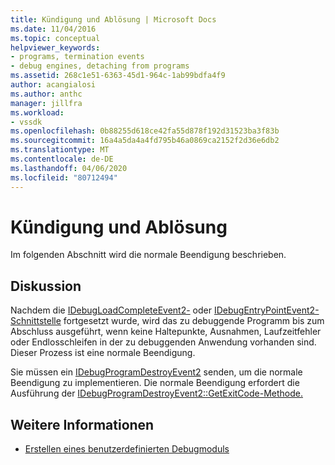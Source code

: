 ```yaml
---
title: Kündigung und Ablösung | Microsoft Docs
ms.date: 11/04/2016
ms.topic: conceptual
helpviewer_keywords:
- programs, termination events
- debug engines, detaching from programs
ms.assetid: 268c1e51-6363-45d1-964c-1ab99bdfa4f9
author: acangialosi
ms.author: anthc
manager: jillfra
ms.workload:
- vssdk
ms.openlocfilehash: 0b88255d618ce42fa55d878f192d31523ba3f83b
ms.sourcegitcommit: 16a4a5da4a4fd795b46a0869ca2152f2d36e6db2
ms.translationtype: MT
ms.contentlocale: de-DE
ms.lasthandoff: 04/06/2020
ms.locfileid: "80712494"
---
```

# <a name="termination-and-detaching"></a>Kündigung und Ablösung
Im folgenden Abschnitt wird die normale Beendigung beschrieben.

## <a name="discussion"></a>Diskussion
 Nachdem die [IDebugLoadCompleteEvent2-](../../extensibility/debugger/reference/idebugloadcompleteevent2.md) oder [IDebugEntryPointEvent2-Schnittstelle](../../extensibility/debugger/reference/idebugentrypointevent2.md) fortgesetzt wurde, wird das zu debuggende Programm bis zum Abschluss ausgeführt, wenn keine Haltepunkte, Ausnahmen, Laufzeitfehler oder Endlosschleifen in der zu debuggenden Anwendung vorhanden sind. Dieser Prozess ist eine normale Beendigung.

 Sie müssen ein [IDebugProgramDestroyEvent2](../../extensibility/debugger/reference/idebugprogramdestroyevent2.md) senden, um die normale Beendigung zu implementieren. Die normale Beendigung erfordert die Ausführung der [IDebugProgramDestroyEvent2::GetExitCode-Methode.](../../extensibility/debugger/reference/idebugprogramdestroyevent2-getexitcode.md)

## <a name="see-also"></a>Weitere Informationen
- [Erstellen eines benutzerdefinierten Debugmoduls](../../extensibility/debugger/creating-a-custom-debug-engine.md)
